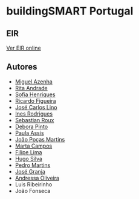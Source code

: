 # buildingSMART Portugal

## EIR

[Ver EIR online](https://github.com/jose-granja/EIR-bSPT/blob/main/EIR.md)


## Autores

* [Miguel Azenha](miguel.azenha@gmail.com)
* [Rita Andrade](rita.andrade@rcapd.com)
* [Sofia Henriques](sofiabhenriques@gmail.com)
* [Ricardo Figueira](ricardo.figueira@topinformatica.pt)
* [José Carlos Lino](jcb.lino@gmail.com)
* [Ines Rodrigues](inesrodrigues@plo.pt)
* [Sebastian Roux](sr@limsen.com)
* [Debora Pinto](debora.pinto@builtcolab.pt)
* [Paula Assis](paula.assis@topinformatica.pt)
* [João Poças Martins](joao.pocas.martins@gmail.com)
* [Marta Campos](marta.a.campos@gmail.com)
* [Filipe Lima](fl@limsen.com)
* [Hugo Silva](hmcsilva@gmail.com)
* [Pedro Martins](pedro.martins@builtcolab.pt)
* [José Granja](granja@civil.uminho.pt)
* [Andressa Oliveira]()
* Luis Ribeirinho
* João Fonseca
